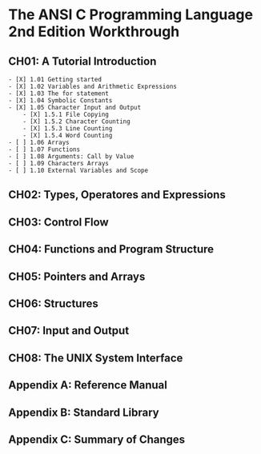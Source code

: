 # The ANSI C Programming Language 2nd Edition Workthrough

## CH01: A Tutorial Introduction
    - [X] 1.01 Getting started
    - [X] 1.02 Variables and Arithmetic Expressions
    - [X] 1.03 The for statement
    - [X] 1.04 Symbolic Constants
    - [X] 1.05 Character Input and Output
        - [X] 1.5.1 File Copying
        - [X] 1.5.2 Character Counting
        - [X] 1.5.3 Line Counting
        - [X] 1.5.4 Word Counting
    - [ ] 1.06 Arrays
    - [ ] 1.07 Functions
    - [ ] 1.08 Arguments: Call by Value
    - [ ] 1.09 Characters Arrays
    - [ ] 1.10 External Variables and Scope

## CH02: Types, Operatores and Expressions

## CH03: Control Flow

## CH04: Functions and Program Structure

## CH05: Pointers and Arrays

## CH06: Structures

## CH07: Input and Output

## CH08: The UNIX System Interface

## Appendix A: Reference Manual

## Appendix B: Standard Library

## Appendix C: Summary of Changes